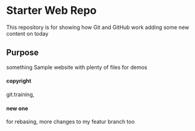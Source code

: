 # Starter Web Repo

This repository is for showing how Git and GitHub work adding some new content on today

## Purpose
something
Sample website with plenty of files for demos
#### copyright
git.training,
#### new one
for rebasing, more changes to my featur branch too


